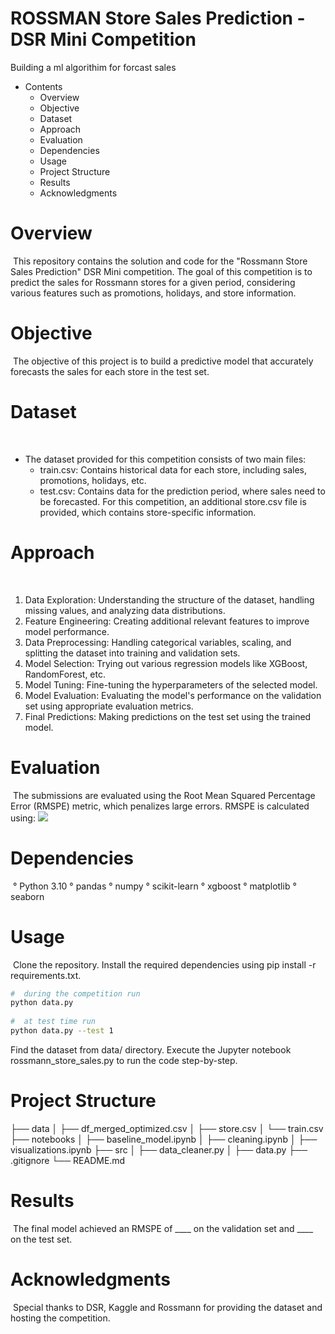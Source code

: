 # ROSSMAN Store Sales Prediction - DSR Mini Competition
Building a ml algorithim for forcast sales
​
* Contents
​
    * Overview
    * Objective
    * Dataset
    * Approach
    * Evaluation
    * Dependencies
    * Usage
    * Project Structure
    * Results
    * Acknowledgments
​
# Overview
​
This repository contains the solution and code for the "Rossmann Store Sales Prediction" DSR Mini competition. The goal of this competition is to predict the sales for Rossmann stores for a given period, considering various features such as promotions, holidays, and store information.
​
# Objective
​
The objective of this project is to build a predictive model that accurately forecasts the sales for each store in the test set.
​
# Dataset
​
* The dataset provided for this competition consists of two main files:
​
    * train.csv: Contains historical data for each store, including sales, promotions, holidays, etc.
    * test.csv: Contains data for the prediction period, where sales need to be forecasted.
For this competition, an additional store.csv file is provided, which contains store-specific information.
​
# Approach
​
1. Data Exploration: Understanding the structure of the dataset, handling missing values, and analyzing data distributions.
2. Feature Engineering: Creating additional relevant features to improve model performance.
3. Data Preprocessing: Handling categorical variables, scaling, and splitting the dataset into training and validation sets.
4. Model Selection: Trying out various regression models like XGBoost, RandomForest, etc.
5. Model Tuning: Fine-tuning the hyperparameters of the selected model.
6. Model Evaluation: Evaluating the model's performance on the validation set using appropriate evaluation metrics.
7. Final Predictions: Making predictions on the test set using the trained model.
​
# Evaluation
​
The submissions are evaluated using the Root Mean Squared Percentage Error (RMSPE) metric, which penalizes large errors.
RMSPE is calculated using:
![](./assets/rmspe-errorcheck.png)
​
​
# Dependencies
​
    ° Python 3.10
    ° pandas
    ° numpy
    ° scikit-learn
    ° xgboost
    ° matplotlib
    ° seaborn
​
# Usage
​
Clone the repository.
Install the required dependencies using pip install -r requirements.txt.
```bash
#  during the competition run
python data.py
​
#  at test time run
python data.py --test 1
```
Find the dataset from data/ directory.
Execute the Jupyter notebook rossmann_store_sales.py to run the code step-by-step.
​
# Project Structure
├── data
│   ├── df_merged_optimized.csv
│   ├── store.csv
│   └── train.csv
├── notebooks
│   ├── baseline_model.ipynb
│   ├── cleaning.ipynb
│   ├── visualizations.ipynb
├── src
│   ├── data_cleaner.py
│   ├── data.py
├── .gitignore
└── README.md
​
​
# Results
​
The final model achieved an RMSPE of ____ on the validation set and ____ on the test set.
​
# Acknowledgments
​
Special thanks to DSR, Kaggle and Rossmann for providing the dataset and hosting the competition.
​
